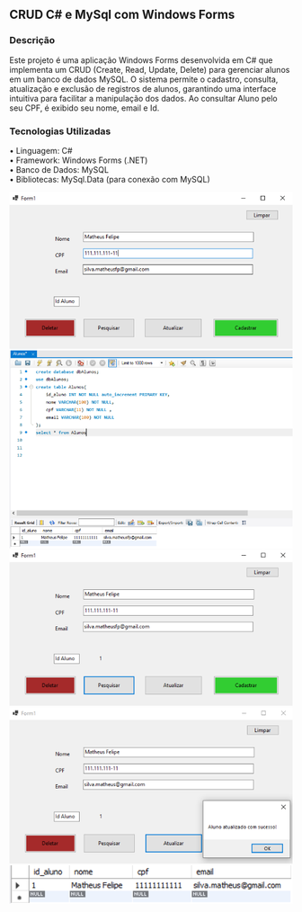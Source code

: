 ## CRUD C# e MySql com Windows Forms
### Descrição
Este projeto é uma aplicação Windows Forms desenvolvida em C# que implementa um CRUD (Create, Read, Update, Delete) para gerenciar alunos em um banco de dados MySQL. 
O sistema permite o cadastro, consulta, atualização e exclusão de registros de alunos, garantindo uma interface intuitiva para facilitar a manipulação dos dados. Ao consultar Aluno pelo seu CPF, é exibido seu nome, email e Id.
### Tecnologias Utilizadas
• Linguagem: C#<br />
• Framework: Windows Forms (.NET)<br />
• Banco de Dados: MySQL<br />
• Bibliotecas: MySql.Data (para conexão com MySQL)<br />
<p align="center">
  <img src="./ImagensFuncionamento/CadastrandoAluno.png" alt="Cadastro" width="550">
  <img src="./ImagensFuncionamento/CadastroAluno-SQL.png" alt="Aluno cadastrado MySql" width="550">
  <img src="./ImagensFuncionamento/PesquisarAluno.png" alt="Pesquisar Aluno" width="550">
  <img src="./ImagensFuncionamento/AtualizacaoForm.png" alt="Atualizando dados aluno" width="550">
  <img src="./ImagensFuncionamento/AtualizacaoSQL.png" alt="Sql Atualizado" width="550">  
</p>
